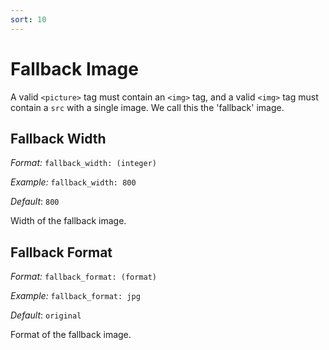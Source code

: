 ```yaml
---
sort: 10
---
```


# Fallback Image

A valid `<picture>` tag must contain an `<img>` tag, and a valid `<img>` tag
must contain a `src` with a single image. We call this the 'fallback' image.

## Fallback Width

_Format:_ `fallback_width: (integer)`

_Example:_ `fallback_width: 800`

_Default_: `800`

Width of the fallback image.

## Fallback Format

_Format:_ `fallback_format: (format)`

_Example:_ `fallback_format: jpg`

_Default_: `original`

Format of the fallback image.
